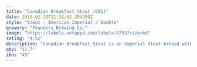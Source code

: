 ```yaml
---
title: "Canadian Breakfast Stout (CBS)"
date: 2019-02-10T11:38:42.264350Z
style: "Stout - American Imperial / Double"
brewery: "Founders Brewing Co."
image: "https://labels.untappd.com/labels/5755?size=hd"
rating: "4.52"
description: "Canadian Breakfast Stout is an Imperial Stout brewed with a blend of coffees and imported chocolates, then aged in spent bourbon barrels that have most recently been aging pure Michigan maple syrup.  Brewed in 2018."
abv: "11.7"
ibu: "45"
---
```


